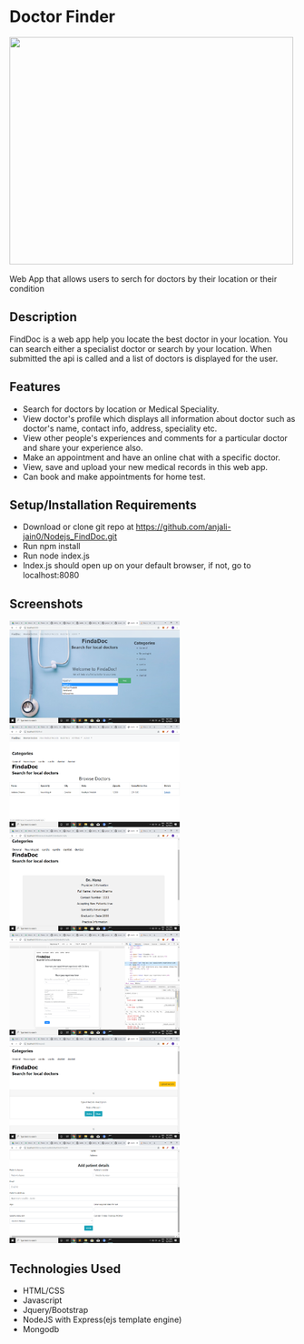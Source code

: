 # Doctor Finder
<img src="screenshots/finddoc.gif" width="500px" height="400px" />

Web App that allows users to serch for doctors by their location or their condition

## Description
FindDoc is a web app help you locate the best doctor in your location. You can search either a specialist doctor or search by your location. When submitted the api is called and a list of doctors is displayed for the user.

## Features
* Search for doctors by location or Medical Speciality.
* View doctor's profile which displays all information about doctor such as doctor's name, contact info, address, speciality etc.
* View other people's experiences and comments for a particular doctor and share your experience also.
* Make an appointment and have an online chat with a specific doctor.
* View, save and upload your new medical records in this web app.
* Can book and make appointments for home test.


## Setup/Installation Requirements
* Download or clone git repo at https://github.com/anjali-jain0/Nodejs_FindDoc.git
* Run npm install
* Run node index.js
* Index.js should open up on your default browser, if not, go to localhost:8080

## Screenshots
<img src="screenshots/finddoc-1.png" width="300px" height="180px" /> <img src="screenshots/finddoc-2.png" width="300px" height="180px" /> <img src="screenshots/finddoc-3.png" width="300px" height="180px" /> <img src="screenshots/finddoc-4.png" width="300px" height="180px" /> <img src="screenshots/finddoc-5.png" width="300px" height="180px" /> <img src="screenshots/finddoc-6.png" width="300px" height="180px" />    

## Technologies Used
* HTML/CSS
* Javascript
* Jquery/Bootstrap
* NodeJS with Express(ejs template engine)
* Mongodb
